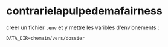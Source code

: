 # contrarielapulpedemafairness



creer un fichier ``.env`` et y mettre les varibles d'envionements :
```
DATA_DIR=chemain/vers/dossier
```